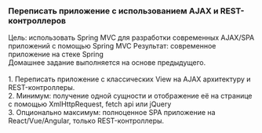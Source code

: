 <h3>Переписать приложение с использованием AJAX и REST-контроллеров</h3>
Цель: использовать Spring MVC для разработки современных AJAX/SPA приложений c помощью Spring MVC Результат: современное приложение на стеке Spring<br>
Домашнее задание выполняется на основе предыдущего.<br>
<br>
1. Переписать приложение с классических View на AJAX архитектуру и REST-контроллеры.<br>
2. Минимум: получение одной сущности и отображение её на странице с помощью XmlHttpRequest, fetch api или jQuery<br>
3. Опционально максимум: полноценное SPA приложение на React/Vue/Angular, только REST-контроллеры.
